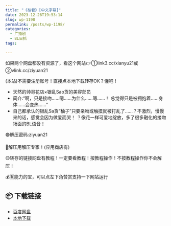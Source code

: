 ```yaml
---
title: "《柚君》[中文字幕]"
date: 2023-12-26T19:53:14
slug: wp-1198
permalink: /posts/wp-1198/
categories:
  - 广播剧
  - BL日抓
tags:

---
```


如果两个网盘都没有资源了，看这个网站👉①link3.cc/xianyu21或②vlink.cc/ziyuan21

(本站)不需要注册账号！直接点本地下载转存OK？懂吧！

*   天然的帅哥花店×银乱Sao货的美容部员
*   简介:“啊，只是接吻……嗯……为什么……嗯……！ 总觉得只是被拥抱着……身体……会变热……”
*   自己都承认的银乱Sa货“柚子”只要亲吻或触摸就被打乱了……？不激烈，慢慢来的话，感觉会因为做爱而哭！ ？像花一样可爱地绽放，多了很多融化的接吻场面的BL语音！

🟢解压密码:ziyuan21

🔵解压用解压专家！(应用商店有)

🟡转存的链接网盘有教程！一定要看教程！按教程操作！不按教程操作你不会解压！

💰🈶能力的宝，可以点左下角赞赏支持一下网站运行

## 📦 下载链接
- [百度网盘](https://blziyuan21.com/pay-download/1198?key=4150fb72a9&down_id=0)
- [本地下载](https://blziyuan21.com/pay-download/1198?key=4150fb72a9&down_id=1)

